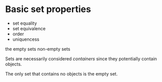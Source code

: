 # Basic set properties

- set equality
- set equivalence
- order
- uniquencess

the empty sets
non-empty sets

Sets are necessarily considered *containers* since they potentially contain objects.

The only set that contains no objects is the empty set.

